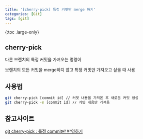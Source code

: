 ```yaml
---
title: '[cherry-pick] 특정 커밋만 merge 하기'
categories: [Git]
tags: [git]
---
```


{:toc .large-only}

## cherry-pick

다른 브랜치의 특정 커밋을 가져오는 명령어

브랜치의 모든 커밋을 merge하지 않고 특정 커밋만 가져오고 싶을 때 사용

## 사용법

```bash
git cherry-pick [commit id] // 커밋 내용을 가져온 후 새로운 커밋 생성
git cherry-pick -n [commit id] // 커밋 내용만 가져옴
```

## 참고사이트

[git cherry-pick : 특정 commit만 반영하기](https://donggov.tistory.com/32)
